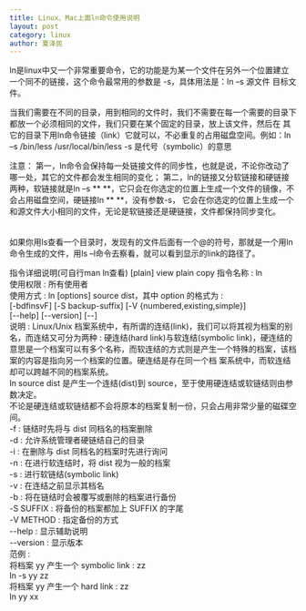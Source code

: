 ```yaml
---
title: Linux、Mac上面ln命令使用说明
layout: post
category: linux
author: 夏泽民
---
```

<!-- more -->
ln是linux中又一个非常重要命令，它的功能是为某一个文件在另外一个位置建立一个同不的链接，这个命令最常用的参数是 -s，具体用法是：ln –s 源文件 目标文件。

当我们需要在不同的目录，用到相同的文件时，我们不需要在每一个需要的目录下都放一个必须相同的文件，我们只要在某个固定的目录，放上该文件，然后在 其它的目录下用ln命令链接（link）它就可以，不必重复的占用磁盘空间。例如：ln –s /bin/less /usr/local/bin/less 
-s 是代号（symbolic）的意思

注意：
第一，ln命令会保持每一处链接文件的同步性，也就是说，不论你改动了哪一处，其它的文件都会发生相同的变化；
第二，ln的链接又分软链接和硬链接两种，软链接就是ln –s ** **，它只会在你选定的位置上生成一个文件的镜像，不会占用磁盘空间，硬链接ln ** **，没有参数-s， 它会在你选定的位置上生成一个和源文件大小相同的文件，无论是软链接还是硬链接，文件都保持同步变化。 　　

如果你用ls查看一个目录时，发现有的文件后面有一个@的符号，那就是一个用ln命令生成的文件，用ls –l命令去察看，就可以看到显示的link的路径了。

指令详细说明(可自行man ln查看)
[plain] view plain copy
指令名称 : ln  
使用权限 : 所有使用者  
使用方式 : ln [options] source dist，其中 option 的格式为 :  
[-bdfinsvF] [-S backup-suffix] [-V {numbered,existing,simple}]  
[--help] [--version] [--]  
说明 : Linux/Unix 档案系统中，有所谓的连结(link)，我们可以将其视为档案的别名，而连结又可分为两种 : 硬连结(hard link)与软连结(symbolic link)，硬连结的意思是一个档案可以有多个名称，而软连结的方式则是产生一个特殊的档案，该档案的内容是指向另一个档案的位置。硬连结是存在同一个档 案系统中，而软连结却可以跨越不同的档案系统。  
ln source dist 是产生一个连结(dist)到 source，至于使用硬连结或软链结则由参数决定。  
不论是硬连结或软链结都不会将原本的档案复制一份，只会占用非常少量的磁碟空间。  
-f : 链结时先将与 dist 同档名的档案删除  
-d : 允许系统管理者硬链结自己的目录  
-i : 在删除与 dist 同档名的档案时先进行询问  
-n : 在进行软连结时，将 dist 视为一般的档案  
-s : 进行软链结(symbolic link)  
-v : 在连结之前显示其档名  
-b : 将在链结时会被覆写或删除的档案进行备份  
-S SUFFIX : 将备份的档案都加上 SUFFIX 的字尾  
-V METHOD : 指定备份的方式  
--help : 显示辅助说明  
--version : 显示版本  
范例 :  
将档案 yy 产生一个 symbolic link : zz  
ln -s yy zz  
将档案 yy 产生一个 hard link : zz  
ln yy xx﻿ 
